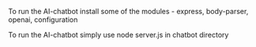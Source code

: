 To run the AI-chatbot install some of the modules - express, body-parser, openai, configuration

To run the AI-chatbot simply use node server.js in chatbot directory
